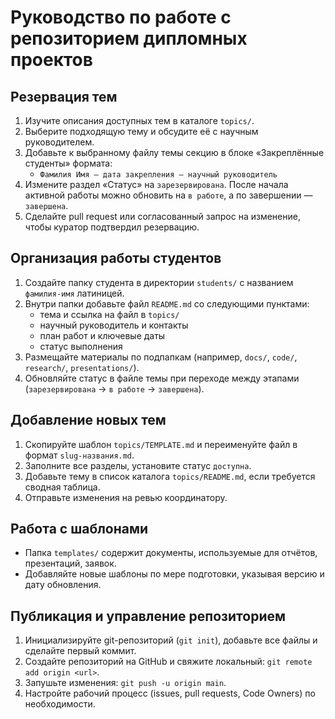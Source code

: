 # Руководство по работе с репозиторием дипломных проектов

## Резервация тем

1. Изучите описания доступных тем в каталоге `topics/`.
2. Выберите подходящую тему и обсудите её с научным руководителем.
3. Добавьте к выбранному файлу темы секцию в блоке «Закреплённые студенты» формата:
   - `Фамилия Имя — дата закрепления — научный руководитель`
4. Измените раздел «Статус» на `зарезервирована`. После начала активной работы можно обновить на `в работе`, а по завершении — `завершена`.
5. Сделайте pull request или согласованный запрос на изменение, чтобы куратор подтвердил резервацию.

## Организация работы студентов

1. Создайте папку студента в директории `students/` с названием `фамилия-имя` латиницей.
2. Внутри папки добавьте файл `README.md` со следующими пунктами:
   - тема и ссылка на файл в `topics/`
   - научный руководитель и контакты
   - план работ и ключевые даты
   - статус выполнения
3. Размещайте материалы по подпапкам (например, `docs/`, `code/`, `research/`, `presentations/`).
4. Обновляйте статус в файле темы при переходе между этапами (`зарезервирована` → `в работе` → `завершена`).

## Добавление новых тем

1. Скопируйте шаблон `topics/TEMPLATE.md` и переименуйте файл в формат `slug-названия.md`.
2. Заполните все разделы, установите статус `доступна`.
3. Добавьте тему в список каталога `topics/README.md`, если требуется сводная таблица.
4. Отправьте изменения на ревью координатору.

## Работа с шаблонами

- Папка `templates/` содержит документы, используемые для отчётов, презентаций, заявок.
- Добавляйте новые шаблоны по мере подготовки, указывая версию и дату обновления.

## Публикация и управление репозиторием

1. Инициализируйте git-репозиторий (`git init`), добавьте все файлы и сделайте первый коммит.
2. Создайте репозиторий на GitHub и свяжите локальный: `git remote add origin <url>`.
3. Запушьте изменения: `git push -u origin main`.
4. Настройте рабочий процесс (issues, pull requests, Code Owners) по необходимости.
